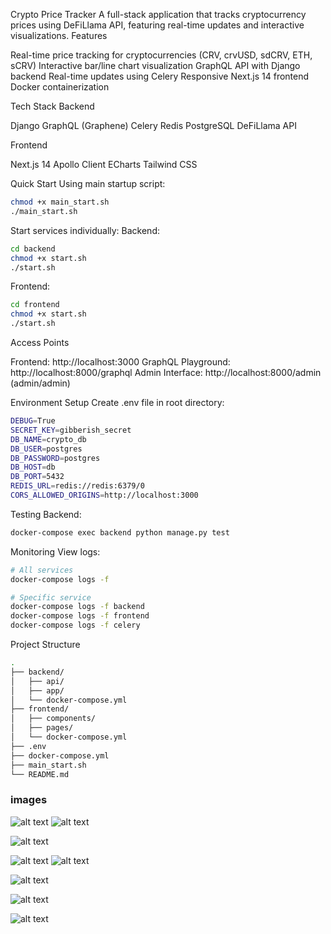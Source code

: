 Crypto Price Tracker
A full-stack application that tracks cryptocurrency prices using DeFiLlama API, featuring real-time updates and interactive visualizations.
Features

Real-time price tracking for cryptocurrencies (CRV, crvUSD, sdCRV, ETH, sCRV)
Interactive bar/line chart visualization
GraphQL API with Django backend
Real-time updates using Celery
Responsive Next.js 14 frontend
Docker containerization

Tech Stack
Backend

Django
GraphQL (Graphene)
Celery
Redis
PostgreSQL
DeFiLlama API

Frontend

Next.js 14
Apollo Client
ECharts
Tailwind CSS

Quick Start
Using main startup script:

```sh
chmod +x main_start.sh
./main_start.sh
```

Start services individually:
Backend:

```sh
cd backend
chmod +x start.sh
./start.sh
```

Frontend:

```sh
cd frontend
chmod +x start.sh
./start.sh
```

Access Points

Frontend: http://localhost:3000
GraphQL Playground: http://localhost:8000/graphql
Admin Interface: http://localhost:8000/admin (admin/admin)

Environment Setup
Create .env file in root directory:

```sh
DEBUG=True
SECRET_KEY=gibberish_secret
DB_NAME=crypto_db
DB_USER=postgres
DB_PASSWORD=postgres
DB_HOST=db
DB_PORT=5432
REDIS_URL=redis://redis:6379/0
CORS_ALLOWED_ORIGINS=http://localhost:3000
```

Testing
Backend:

```sh
docker-compose exec backend python manage.py test
```

Monitoring
View logs:

```sh
# All services
docker-compose logs -f

# Specific service
docker-compose logs -f backend
docker-compose logs -f frontend
docker-compose logs -f celery
```

Project Structure

```sh
.
├── backend/
│   ├── api/
│   ├── app/
│   └── docker-compose.yml
├── frontend/
│   ├── components/
│   ├── pages/
│   └── docker-compose.yml
├── .env
├── docker-compose.yml
├── main_start.sh
└── README.md
```
### images

![alt text](./Screenshot%202024-12-04%20at%202.49.09%20AM.png) ![alt text](./Screenshot%202024-12-04%20at%202.48.39%20AM.png)

![alt text](./Screenshot%202024-12-03%20at%2012.50.23%20AM.png)

![alt text](./Screenshot%202024-12-03%20at%2010.56.53%20AM.png) ![alt text](./Screenshot%202024-12-03%20at%2010.57.27%20AM.png)

![alt text](./Screenshot%202024-12-03%20at%2010.54.49%20AM.png)

![alt text](./Screenshot%202024-12-11%20at%202.42.34%20AM.png)  

![alt text](./Screenshot%202024-12-11%20at%202.42.26%20AM.png)

